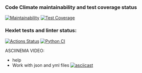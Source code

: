 ### Code Climate maintainability and test coverage status
[![Maintainability](https://api.codeclimate.com/v1/badges/b05de763118c5b52bbb6/maintainability)](https://codeclimate.com/github/AntonVorontsov/python-project-lvl2/maintainability)
[![Test Coverage](https://api.codeclimate.com/v1/badges/b05de763118c5b52bbb6/test_coverage)](https://codeclimate.com/github/AntonVorontsov/python-project-lvl2/test_coverage)

### Hexlet tests and linter status:
[![Actions Status](https://github.com/AntonVorontsov/python-project-lvl2/workflows/hexlet-check/badge.svg)](https://github.com/AntonVorontsov/python-project-lvl2/actions)
[![Python CI](https://github.com/AntonVorontsov/python-project-lvl2/actions/workflows/pici.yml/badge.svg)](https://github.com/AntonVorontsov/python-project-lvl2/actions/workflows/pici.yml)

ASCIINEMA VIDEO:

- help
- Work with json and yml files
[![asciicast](https://asciinema.org/a/WGnkrVSjStfGd8RpXOZsj202o.svg)](https://asciinema.org/a/WGnkrVSjStfGd8RpXOZsj202o)